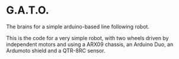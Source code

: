 G.A.T.O.
========

The brains for a simple arduino-based line following robot.

This is the code for a very simple robot, with two wheels driven by independent motors and using a ARX09 chassis, an Arduino Duo, an Ardumoto shield and a QTR-8RC sensor.
